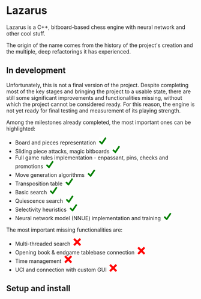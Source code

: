 # Lazarus

Lazarus is a C++, bitboard-based chess engine with neural network and other cool stuff.

The origin of the name comes from the history of the project's creation and the multiple, deep refactorings it has experienced.

## In development
Unfortunately, this is not a final version of the project. 
Despite completing most of the key stages and bringing the project to a usable state, there are still some significant improvements and functionalities missing, without which the project cannot be considered ready.
For this reason, the engine is not yet ready for final testing and measurement of its playing strength.

Among the milestones already completed, the most important ones can be highlighted:
- Board and pieces representation&nbsp; <img src="md/check.png" alt="Check icon" width="20" height="20">
- Sliding piece attacks, magic bitboards&nbsp; <img src="md/check.png" alt="Check icon" width="20" height="20">
- Full game rules implementation - enpassant, pins, checks and promotions&nbsp; <img src="md/check.png" alt="Check icon" width="20" height="20">
- Move generation algorithms&nbsp; <img src="md/check.png" alt="Check icon" width="20" height="20">
- Transposition table&nbsp; <img src="md/check.png" alt="Check icon" width="20" height="20">
- Basic search&nbsp; <img src="md/check.png" alt="Check icon" width="20" height="20">
- Quiescence search&nbsp; <img src="md/check.png" alt="Check icon" width="20" height="20">
- Selectivity heuristics&nbsp; <img src="md/check.png" alt="Check icon" width="20" height="20">
- Neural network model (NNUE) implementation and training&nbsp; <img src="md/check.png" alt="Check icon" width="20" height="20">

The most important missing functionalities are:
- Multi-threaded search&nbsp; <img src="md/delete.png" alt="Delete icon" width="20" height="20">
- Opening book & endgame tablebase connection&nbsp; <img src="md/delete.png" alt="Delete icon" width="20" height="20">
- Time management&nbsp; <img src="md/delete.png" alt="Delete icon" width="20" height="20">
- UCI and connection with custom GUI&nbsp; <img src="md/delete.png" alt="Delete icon" width="20" height="20">

## Setup and install
